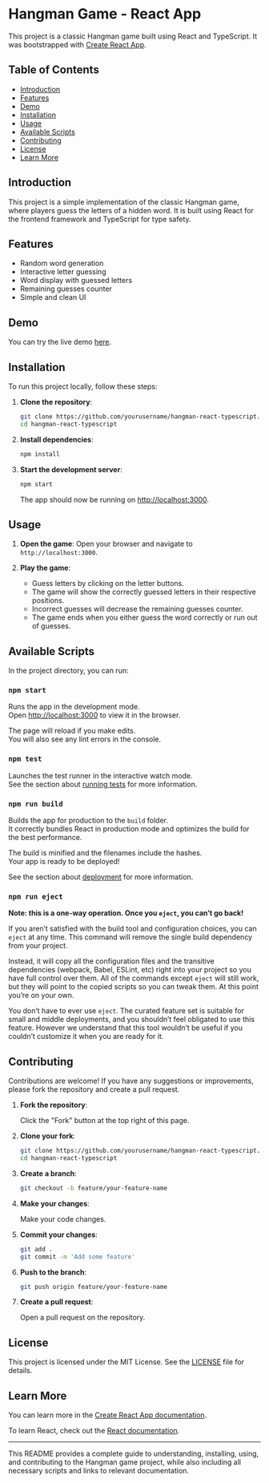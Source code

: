 # Hangman Game - React App

This project is a classic Hangman game built using React and TypeScript. It was bootstrapped with [Create React App](https://github.com/facebook/create-react-app).

## Table of Contents

- [Introduction](#introduction)
- [Features](#features)
- [Demo](#demo)
- [Installation](#installation)
- [Usage](#usage)
- [Available Scripts](#available-scripts)
- [Contributing](#contributing)
- [License](#license)
- [Learn More](#learn-more)

## Introduction

This project is a simple implementation of the classic Hangman game, where players guess the letters of a hidden word. It is built using React for the frontend framework and TypeScript for type safety.

## Features

- Random word generation
- Interactive letter guessing
- Word display with guessed letters
- Remaining guesses counter
- Simple and clean UI

## Demo

You can try the live demo [here](#).

## Installation

To run this project locally, follow these steps:

1. **Clone the repository**:

    ```sh
    git clone https://github.com/yourusername/hangman-react-typescript.git
    cd hangman-react-typescript
    ```

2. **Install dependencies**:

    ```sh
    npm install
    ```

3. **Start the development server**:

    ```sh
    npm start
    ```

    The app should now be running on [http://localhost:3000](http://localhost:3000).

## Usage

1. **Open the game**:
   Open your browser and navigate to `http://localhost:3000`.

2. **Play the game**:
   - Guess letters by clicking on the letter buttons.
   - The game will show the correctly guessed letters in their respective positions.
   - Incorrect guesses will decrease the remaining guesses counter.
   - The game ends when you either guess the word correctly or run out of guesses.

## Available Scripts

In the project directory, you can run:

### `npm start`

Runs the app in the development mode.\
Open [http://localhost:3000](http://localhost:3000) to view it in the browser.

The page will reload if you make edits.\
You will also see any lint errors in the console.

### `npm test`

Launches the test runner in the interactive watch mode.\
See the section about [running tests](https://facebook.github.io/create-react-app/docs/running-tests) for more information.

### `npm run build`

Builds the app for production to the `build` folder.\
It correctly bundles React in production mode and optimizes the build for the best performance.

The build is minified and the filenames include the hashes.\
Your app is ready to be deployed!

See the section about [deployment](https://facebook.github.io/create-react-app/docs/deployment) for more information.

### `npm run eject`

**Note: this is a one-way operation. Once you `eject`, you can’t go back!**

If you aren’t satisfied with the build tool and configuration choices, you can `eject` at any time. This command will remove the single build dependency from your project.

Instead, it will copy all the configuration files and the transitive dependencies (webpack, Babel, ESLint, etc) right into your project so you have full control over them. All of the commands except `eject` will still work, but they will point to the copied scripts so you can tweak them. At this point you’re on your own.

You don’t have to ever use `eject`. The curated feature set is suitable for small and middle deployments, and you shouldn’t feel obligated to use this feature. However we understand that this tool wouldn’t be useful if you couldn’t customize it when you are ready for it.

## Contributing

Contributions are welcome! If you have any suggestions or improvements, please fork the repository and create a pull request.

1. **Fork the repository**:

    Click the "Fork" button at the top right of this page.

2. **Clone your fork**:

    ```sh
    git clone https://github.com/yourusername/hangman-react-typescript.git
    cd hangman-react-typescript
    ```

3. **Create a branch**:

    ```sh
    git checkout -b feature/your-feature-name
    ```

4. **Make your changes**:

    Make your code changes.

5. **Commit your changes**:

    ```sh
    git add .
    git commit -m 'Add some feature'
    ```

6. **Push to the branch**:

    ```sh
    git push origin feature/your-feature-name
    ```

7. **Create a pull request**:

    Open a pull request on the repository.

## License

This project is licensed under the MIT License. See the [LICENSE](LICENSE) file for details.

## Learn More

You can learn more in the [Create React App documentation](https://facebook.github.io/create-react-app/docs/getting-started).

To learn React, check out the [React documentation](https://reactjs.org/).

---

This README provides a complete guide to understanding, installing, using, and contributing to the Hangman game project, while also including all necessary scripts and links to relevant documentation.
